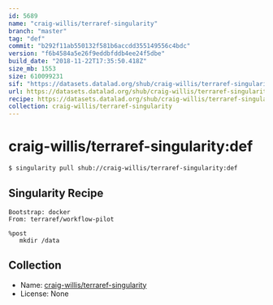 ```yaml
---
id: 5689
name: "craig-willis/terraref-singularity"
branch: "master"
tag: "def"
commit: "b292f11ab550132f581b6accdd355149556c4bdc"
version: "f6b4584a5e26f9eddbfddb4ee24f5dbe"
build_date: "2018-11-22T17:35:50.418Z"
size_mb: 1553
size: 610099231
sif: "https://datasets.datalad.org/shub/craig-willis/terraref-singularity/def/2018-11-22-b292f11a-f6b4584a/f6b4584a5e26f9eddbfddb4ee24f5dbe.simg"
url: https://datasets.datalad.org/shub/craig-willis/terraref-singularity/def/2018-11-22-b292f11a-f6b4584a/
recipe: https://datasets.datalad.org/shub/craig-willis/terraref-singularity/def/2018-11-22-b292f11a-f6b4584a/Singularity
collection: craig-willis/terraref-singularity
---
```


# craig-willis/terraref-singularity:def

```bash
$ singularity pull shub://craig-willis/terraref-singularity:def
```

## Singularity Recipe

```singularity
Bootstrap: docker
From: terraref/workflow-pilot

%post
   mkdir /data
```

## Collection

 - Name: [craig-willis/terraref-singularity](https://github.com/craig-willis/terraref-singularity)
 - License: None

